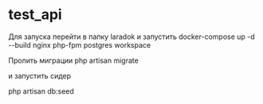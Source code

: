 # test_api

Для запуска перейти в папку laradok и запустить docker-compose up -d --build nginx php-fpm postgres workspace

Пролить миграции
php artisan migrate

и запустить сидер

php artisan db:seed
